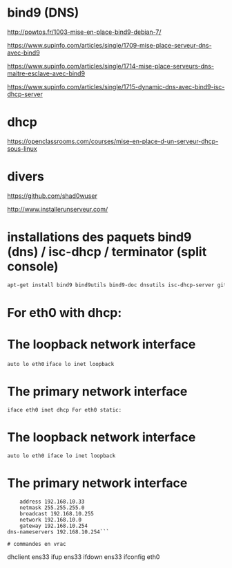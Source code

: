 # bind9 (DNS)

http://powtos.fr/1003-mise-en-place-bind9-debian-7/

https://www.supinfo.com/articles/single/1709-mise-place-serveur-dns-avec-bind9

https://www.supinfo.com/articles/single/1714-mise-place-serveurs-dns-maitre-esclave-avec-bind9

https://www.supinfo.com/articles/single/1715-dynamic-dns-avec-bind9-isc-dhcp-server


# dhcp

https://openclassrooms.com/courses/mise-en-place-d-un-serveur-dhcp-sous-linux

# divers

https://github.com/shad0wuser

http://www.installerunserveur.com/

# installations des paquets bind9 (dns) / isc-dhcp / terminator (split console)

```bash
apt-get install bind9 bind9utils bind9-doc dnsutils isc-dhcp-server git terminator
```

# For eth0 with dhcp:

# The loopback network interface
`auto lo eth0`
`iface lo inet loopback`

# The primary network interface
`iface eth0 inet dhcp
For eth0 static:`

# The loopback network interface
`auto lo eth0
iface lo inet loopback`

# The primary network interface
```iface eth0 inet static
    address 192.168.10.33
    netmask 255.255.255.0
    broadcast 192.168.10.255
    network 192.168.10.0
    gateway 192.168.10.254 
dns-nameservers 192.168.10.254```

# commandes en vrac

```
dhclient ens33
ifup ens33
ifdown ens33
ifconfig eth0
```

